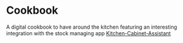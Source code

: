 # Cookbook
A digital cookbook to have around the kitchen featuring an interesting integration with the stock managing app [Kitchen-Cabinet-Assistant](https://github.com/ap080221063/Kitchen-Cabinet-Assistant.git)
